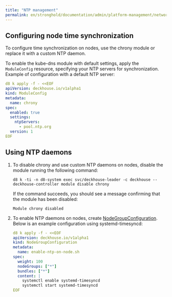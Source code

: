 ```yaml
---
title: "NTP management"
permalink: en/stronghold/documentation/admin/platform-management/network/ntp.html
---
```


## Configuring node time synchronization

To configure time synchronization on nodes, use the chrony module or replace it with a custom NTP daemon.

To enable the kube-dns module with default settings,
apply the `ModuleConfig` resource, specifying your NTP servers for synchronization.
Example of configuration with a default NTP server:

```yaml
d8 k apply -f - <<EOF
apiVersion: deckhouse.io/v1alpha1
kind: ModuleConfig
metadata:
  name: chrony
spec:
  enabled: true
  settings:
    ntpServers:
      - pool.ntp.org
  version: 1
EOF
```

## Using NTP daemons

1. To disable chrony and use custom NTP daemons on nodes, disable the module running the following command:

   ```shell
   d8 k -ti -n d8-system exec svc/deckhouse-leader -c deckhouse -- deckhouse-controller module disable chrony
   ```

   If the command succeeds, you should see a message confirming that the module has been disabled:

   ```console
   Module chrony disabled
   ```

1. To enable NTP daemons on nodes, create [NodeGroupConfiguration](https://deckhouse.io/products/kubernetes-platform/documentation/v1/modules/node-manager/cr.html#nodegroupconfiguration).
   Below is an example configuration using systemd-timesyncd:

   ```yaml
   d8 k apply -f - <<EOF
   apiVersion: deckhouse.io/v1alpha1
   kind: NodeGroupConfiguration
   metadata:
     name: enable-ntp-on-node.sh
   spec:
     weight: 100
     nodeGroups: ["*"]
     bundles: ["*"]
     content: |
       systemctl enable systemd-timesyncd
       systemctl start systemd-timesyncd
   EOF
   ```
